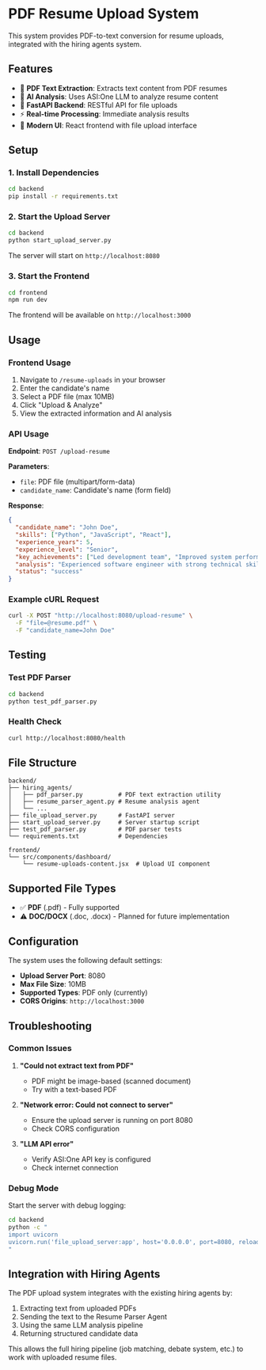 # PDF Resume Upload System

This system provides PDF-to-text conversion for resume uploads, integrated with the hiring agents system.

## Features

- 📄 **PDF Text Extraction**: Extracts text content from PDF resumes
- 🤖 **AI Analysis**: Uses ASI:One LLM to analyze resume content
- 🚀 **FastAPI Backend**: RESTful API for file uploads
- ⚡ **Real-time Processing**: Immediate analysis results
- 🎨 **Modern UI**: React frontend with file upload interface

## Setup

### 1. Install Dependencies

```bash
cd backend
pip install -r requirements.txt
```

### 2. Start the Upload Server

```bash
cd backend
python start_upload_server.py
```

The server will start on `http://localhost:8080`

### 3. Start the Frontend

```bash
cd frontend
npm run dev
```

The frontend will be available on `http://localhost:3000`

## Usage

### Frontend Usage

1. Navigate to `/resume-uploads` in your browser
2. Enter the candidate's name
3. Select a PDF file (max 10MB)
4. Click "Upload & Analyze"
5. View the extracted information and AI analysis

### API Usage

**Endpoint**: `POST /upload-resume`

**Parameters**:
- `file`: PDF file (multipart/form-data)
- `candidate_name`: Candidate's name (form field)

**Response**:
```json
{
  "candidate_name": "John Doe",
  "skills": ["Python", "JavaScript", "React"],
  "experience_years": 5,
  "experience_level": "Senior",
  "key_achievements": ["Led development team", "Improved system performance"],
  "analysis": "Experienced software engineer with strong technical skills...",
  "status": "success"
}
```

### Example cURL Request

```bash
curl -X POST "http://localhost:8080/upload-resume" \
  -F "file=@resume.pdf" \
  -F "candidate_name=John Doe"
```

## Testing

### Test PDF Parser

```bash
cd backend
python test_pdf_parser.py
```

### Health Check

```bash
curl http://localhost:8080/health
```

## File Structure

```
backend/
├── hiring_agents/
│   ├── pdf_parser.py          # PDF text extraction utility
│   ├── resume_parser_agent.py # Resume analysis agent
│   └── ...
├── file_upload_server.py      # FastAPI server
├── start_upload_server.py     # Server startup script
├── test_pdf_parser.py         # PDF parser tests
└── requirements.txt           # Dependencies

frontend/
└── src/components/dashboard/
    └── resume-uploads-content.jsx  # Upload UI component
```

## Supported File Types

- ✅ **PDF** (.pdf) - Fully supported
- ⚠️ **DOC/DOCX** (.doc, .docx) - Planned for future implementation

## Configuration

The system uses the following default settings:

- **Upload Server Port**: 8080
- **Max File Size**: 10MB
- **Supported Types**: PDF only (currently)
- **CORS Origins**: `http://localhost:3000`

## Troubleshooting

### Common Issues

1. **"Could not extract text from PDF"**
   - PDF might be image-based (scanned document)
   - Try with a text-based PDF

2. **"Network error: Could not connect to server"**
   - Ensure the upload server is running on port 8080
   - Check CORS configuration

3. **"LLM API error"**
   - Verify ASI:One API key is configured
   - Check internet connection

### Debug Mode

Start the server with debug logging:

```bash
cd backend
python -c "
import uvicorn
uvicorn.run('file_upload_server:app', host='0.0.0.0', port=8080, reload=True, log_level='debug')
"
```

## Integration with Hiring Agents

The PDF upload system integrates with the existing hiring agents by:

1. Extracting text from uploaded PDFs
2. Sending the text to the Resume Parser Agent
3. Using the same LLM analysis pipeline
4. Returning structured candidate data

This allows the full hiring pipeline (job matching, debate system, etc.) to work with uploaded resume files. 